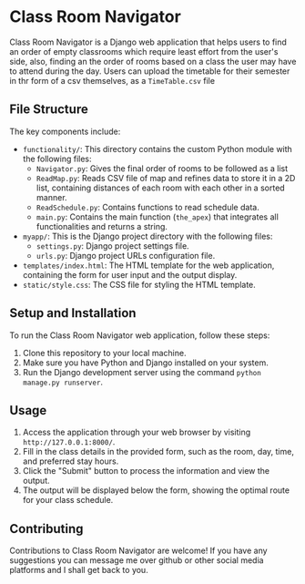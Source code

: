 # Class Room Navigator
Class Room Navigator is a Django web application that helps users to find an order of empty classrooms which require least effort from the user's side, also, finding an the order of rooms based on a class the user may have to attend during the day. Users can upload the timetable for their semester in thr form of a csv themselves, as a `TimeTable.csv` file


## File Structure
The key components include:
- `functionality/`: This directory contains the custom Python module with the following files:
  - `Navigator.py`: Gives the final order of rooms to be followed as a list
  - `ReadMap.py`: Reads CSV file of map and refines data to store it in a 2D list, containing distances of each room with each other in a sorted manner.
  - `ReadSchedule.py`: Contains functions to read schedule data.
  - `main.py`: Contains the main function (`the_apex`) that integrates all functionalities and returns a string.
- `myapp/`: This is the Django project directory with the following files:
  - `settings.py`: Django project settings file.
  - `urls.py`: Django project URLs configuration file.
- `templates/index.html`: The HTML template for the web application, containing the form for user input and the output display.
- `static/style.css`: The CSS file for styling the HTML template.

## Setup and Installation
To run the Class Room Navigator web application, follow these steps:
1. Clone this repository to your local machine.
2. Make sure you have Python and Django installed on your system.
3. Run the Django development server using the command `python manage.py runserver`.

## Usage
1. Access the application through your web browser by visiting `http://127.0.0.1:8000/`.
2. Fill in the class details in the provided form, such as the room, day, time, and preferred stay hours.
3. Click the "Submit" button to process the information and view the output.
4. The output will be displayed below the form, showing the optimal route for your class schedule.

## Contributing
Contributions to Class Room Navigator are welcome! If you have any suggestions you can message me over github or other social media platforms and I shall get back to you.
